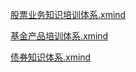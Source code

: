 

[股票业务知识培训体系.xmind](assets/股票业务知识培训体系.xmind)



[基金产品培训体系.xmind](assets/基金产品培训体系.xmind)



[债券知识体系.xmind](assets/债券知识体系.xmind)

